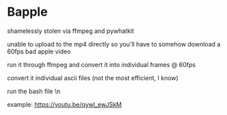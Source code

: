 # Bapple
shamelessly stolen via ffmpeg and pywhatkit

unable to upload to the mp4 directly so you'll have to somehow download a 60fps bad apple video 

run it through ffmpeg and convert it into individual frames @ 60fps 

convert it individual ascii files (not the most efficient, I know)

run the bash file \n

example: https://youtu.be/qywl_ewJSkM
